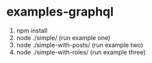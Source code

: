 # examples-graphql

1. npm install
2. node ./simple/ (run example one)
2. node ./simple-with-posts/ (run example two)
2. node ./simple-with-roles/ (run example three)
